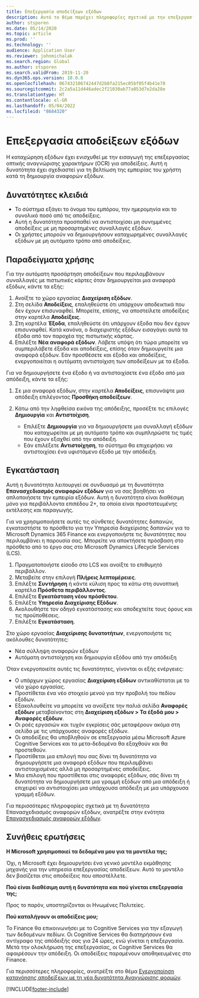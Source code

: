 ```yaml
---
title: Επεξεργασία αποδείξεων εξόδων
description: Αυτό το θέμα παρέχει πληροφορίες σχετικά με την επεξεργασία οπτικής αναγνώρισης χαρακτήρων (OCR) για αποδείξεις. Αυτή η δυνατότητα έχει σχεδιαστεί για να βελτιώσει την εμπειρία του χρήστη όταν δημιουργούνται αναφορές δαπανών στο Microsoft Dynamics 365 Finance.
author: stsporen
ms.date: 05/14/2020
ms.topic: article
ms.prod: ''
ms.technology: ''
audience: Application User
ms.reviewer: johnmichalak
ms.search.region: Global
ms.author: stsporen
ms.search.validFrom: 2019-11-20
ms.dyn365.ops.version: 10.0.8
ms.openlocfilehash: 067432106742447d2b8fa215ec05bf05f4b41e70
ms.sourcegitcommit: 2c2a5a11d446adec2f21030ab77a053d7e2da28e
ms.translationtype: HT
ms.contentlocale: el-GR
ms.lasthandoff: 05/04/2022
ms.locfileid: "8684320"
---
```

# <a name="expense-receipt-processing"></a>Επεξεργασία αποδείξεων εξόδων

Η καταχώρηση εξόδων έχει ενισχυθεί με την εισαγωγή της επεξεργασίας οπτικής αναγνώρισης χαρακτήρων (OCR) για αποδείξεις. Αυτή η δυνατότητα έχει σχεδιαστεί για τη βελτίωση της εμπειρίας του χρήστη κατά τη δημιουργία αναφορών εξόδων.

## <a name="key-features"></a>Δυνατότητες κλειδιά

- Το σύστημα εξάγει το όνομα του εμπόρου, την ημερομηνία και το συνολικό ποσό από τις αποδείξεις.
- Αυτή η δυνατότητα προσπαθεί να αντιστοιχίσει μη συνημμένες αποδείξεις με μη προσαρτημένες συναλλαγές εξόδων.
- Οι χρήστες μπορούν να δημιουργήσουν καταχωρημένες συναλλαγές εξόδων με μη αυτόματο τρόπο από αποδείξεις.

## <a name="usage-examples"></a>Παραδείγματα χρήσης

Για την αυτόματη προσάρτηση αποδείξεων που περιλαμβάνουν συναλλαγές με πιστωτικές κάρτες όταν δημιουργείται μια αναφορά εξόδων, κάντε τα εξής:

  1. Ανοίξτε το χώρο εργασίας **Διαχείριση εξόδων**.
  2. Στη σελίδα **Αποδείξεις**, επαληθεύστε ότι υπάρχουν αποδεικτικά που δεν έχουν επισυναφθεί. Μπορείτε, επίσης, να αποστείλετε αποδείξεις στην καρτέλα **Αποδείξεις**.
  3. Στη καρτέλα **Έξοδα**, επαληθεύστε ότι υπάρχουν έξοδα που δεν έχουν επισυναφθεί. Κατά κανόνα, ο διαχειριστής εξόδων εισαγάγει αυτά τα έξοδα από τον παροχέα της πιστωτικής κάρτας.
  4. Επιλέξτε **Νέα αναφορά εξόδων**. Λάβετε υπόψη ότι τώρα μπορείτε να συμπεριλάβετε έξοδα και αποδείξεις, επίσης όταν δημιουργείτε μια αναφορά εξόδων. Εάν προσθέσετε και έξοδα και αποδείξεις, ενεργοποιείται η αυτόματη αντιστοίχιση των αποδείξεων με τα έξοδα.

Για να δημιουργήσετε ένα έξοδο ή να αντιστοιχίσετε ένα έξοδο από μια απόδειξη, κάντε τα εξής:

  1. Σε μια αναφορά εξόδων, στην καρτέλα **Αποδείξεις**, επισυνάψτε μια απόδειξη επιλέγοντας **Προσθήκη αποδείξεων**.
  2. Κάτω από την ληφθείσα εικόνα της απόδειξης, προσέξτε τις επιλογές **Δημιουργία** και **Αντιστοίχιση**.

      - Επιλέξτε **Δημιουργία** για να δημιουργήσετε μια συναλλαγή εξόδων που καταχωρείται με μη αυτόματο τρόπο και συμπληρώστε τις τιμές που έχουν εξαχθεί από την απόδειξη.
      - Εάν επιλέξετε **Αντιστοίχηση**, το σύστημα θα επιχειρήσει να αντιστοιχίσει ένα υφιστάμενο έξοδο με την απόδειξη.

## <a name="installation"></a>Εγκατάσταση

Αυτή η δυνατότητα λειτουργεί σε συνδυασμό με τη δυνατότητα **Επανασχεδιασμός αναφορών εξόδων** για να σας βοηθήσει να απλοποιήσετε την εμπειρία εξόδων. Αυτή η δυνατότητα είναι διαθέσιμη μόνο για περιβάλλοντα επιπέδου 2+, τα οποία είναι προστατευμένης εκτέλεσης και παραγωγής.

Για να χρησιμοποιήσετε αυτές τις σύνθετες δυνατότητες δαπανών, εγκαταστήστε το πρόσθετο για την Υπηρεσία διαχείρισης δαπανών για το Microsoft Dynamics 365 Finance και ενεργοποιήστε τις δυνατότητες που περιλαμβάνει η παρουσία σας. Μπορείτε να αποκτήσετε πρόσβαση στο πρόσθετο από το έργο σας στο Microsoft Dynamics Lifecycle Services (LCS).

1. Πραγματοποιήστε είσοδο στο LCS και ανοίξτε το επιθυμητό περιβάλλον.
2. Μεταβείτε στην επιλογή **Πλήρεις λεπτομέρειες**.
3. Επιλέξτε **Συντήρηση** ή κάντε κύλιση προς τα κάτω στη συνοπτική καρτέλα **Πρόσθετα περιβάλλοντος**.
4. Επιλέξτε **Εγκατάσταση νέου πρόσθετου**.
5. Επιλέξτε **Υπηρεσία Διαχείρισης Εξόδων**.
6. Ακολουθήστε τον οδηγό εγκατάστασης και αποδεχτείτε τους όρους και τις προϋποθέσεις.
7. Επιλέξτε **Εγκατάσταση**.

Στο χώρο εργασίας **Διαχείρισης δυνατοτήτων**, ενεργοποιήστε τις ακόλουθες δυνατότητες:

- Νέα σύλληψη αναφορών εξόδων
- Αυτόματη αντιστοίχηση και δημιουργία εξόδου από την απόδειξη

Όταν ενεργοποιείτε αυτές τις δυνατότητες, γίνονται οι εξής ενέργειες:

- Ο υπάρχων χώρος εργασίας **Διαχείριση εξόδων** αντικαθίσταται με το νέο χώρο εργασίας.
- Προστίθεται ένα νέο στοιχείο μενού για την προβολή του πεδίου εξόδων.
- Εξακολουθείτε να μπορείτε να ανοίξετε την παλιά σελίδα **Αναφορές εξόδων** μεταβαίνοντας στη **Διαχείριση εξόδων > Τα έξοδά μου > Αναφορές εξόδων**.
- Οι ροές εργασιών και τυχόν εγκρίσεις σάς μεταφέρουν ακόμα στη σελίδα με τις υπάρχουσες αναφορές εξόδων.
- Οι αποδείξεις θα υποβληθούν σε επεξεργασία μέσω Microsoft Azure Cognitive Services και τα μετα-δεδομένα θα εξαχθούν και θα προστεθούν.
- Προστίθεται μια επιλογή που σας δίνει τη δυνατότητα να δημιουργήσετε μια αναφορά εξόδων που περιλαμβάνει αντιστοιχισμένες αλλά μη προσαρτημένες αποδείξεις.
- Μια επιλογή που προστίθεται στις αναφορές εξόδων, σάς δίνει τη δυνατότητα να δημιουργήσετε μια γραμμή εξόδων από μια απόδειξη ή επιχειρεί να αντιστοιχίσει μια υπάρχουσα απόδειξη με μια υπάρχουσα γραμμή εξόδων.

Για περισσότερες πληροφορίες σχετικά με τη δυνατότητα Επανασχεδιασμός αναφορών εξόδων, ανατρέξτε στην ενότητα [Επανασχεδιασμός αναφορών εξόδων](ExpenseWorkspaceNew.md).

## <a name="frequently-asked-questions"></a>Συνήθεις ερωτήσεις

**Η Microsoft χρησιμοποιεί τα δεδομένα μου για τα μοντέλα της;**

Όχι, η Microsoft έχει δημιουργήσει ένα γενικό μοντέλο εκμάθησης μηχανής για την υπηρεσία επεξεργασίας αποδείξεων. Αυτό το μοντέλο δεν βασίζεται στις αποδείξεις που αποστέλλετε.

**Πού είναι διαθέσιμη αυτή η δυνατότητα και πού γίνεται επεξεργασία της;**

Προς το παρόν, υποστηρίζονται οι Ηνωμένες Πολιτείες.

**Πού καταλήγουν οι αποδείξεις μου;**

Το Finance θα επικοινωνήσει με το Cognitive Services για την εξαγωγή των δεδομένων πεδίων. Οι Cognitive Services θα διατηρήσουν ένα αντίγραφο της απόδειξής σας για 24 ώρες, ενώ γίνεται η επεξεργασία. Μετά την ολοκλήρωση της επεξεργασίας, οι Cognitive Services θα αφαιρέσουν την απόδειξη. Οι αποδείξεις παραμένουν αποθηκευμένες στο Finance.

Για περισσότερες πληροφορίες, ανατρέξτε στο θέμα [Ενεργοποίηση κατανόησης αποδείξεων με τη νέα δυνατότητα Αναγνώρισης φορμών](https://azure.microsoft.com/blog/enable-receipt-understanding-with-form-recognizer-s-new-capability/).


[!INCLUDE[footer-include](../includes/footer-banner.md)]